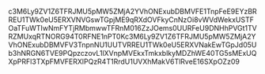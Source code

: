 c3M6Ly9ZV1Z6TFRJMU5pMW5ZMjA2YVhONExubDBMVFE1TnpFeE9EYzBRREU1TWk0eU5ERXVNVGswTGpjME9qRXdOVFkyCnNzOi8vWVdWekxUSTFOaTFuWTIwNmFYTjRMbmwwTFRnM016ZzJOems0UURFeU9DNHhPVGt1TVRZMUxqRTNORG94T0RFNE1nPT0Kc3M6Ly9ZV1Z6TFRJMU5pMW5ZMjA2YVhONExubDBMVFV3TnpnNU1UUTVRREU1TWk0eU5ERXVNakEwTGpJd05Ub3hNRGN6TVE9PQpzczovL1lXVnpMVEkxTmkxblkyMDZhWE40TG5sMExUQXpPRFl3TXpFMVFERXlPQzR4T1RrdU1UVXhMakV6TlRveE16SXpOZz09